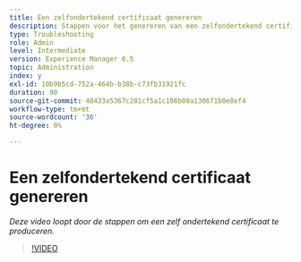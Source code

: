 ```yaml
---
title: Een zelfondertekend certificaat genereren
description: Stappen voor het genereren van een zelfondertekend certificaat voor het toepassen van SSL
type: Troubleshooting
role: Admin
level: Intermediate
version: Experience Manager 6.5
topic: Administration
index: y
exl-id: 10b9b5cd-752a-464b-b38b-c73fb31921fc
duration: 90
source-git-commit: 48433a5367c281cf5a1c106b08a1306f1b0e8ef4
workflow-type: tm+mt
source-wordcount: '36'
ht-degree: 0%

---
```


# Een zelfondertekend certificaat genereren

*Deze video loopt door de stappen om een zelf ondertekend certificaat te produceren.*

>[!VIDEO](https://video.tv.adobe.com/v/335539?quality=12&learn=on)
